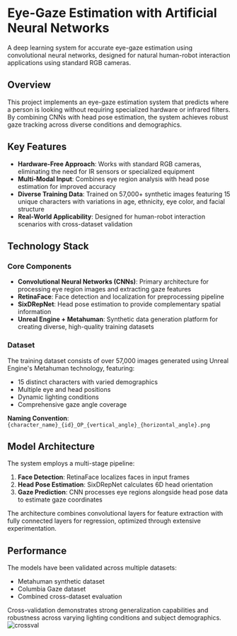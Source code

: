 # Eye-Gaze Estimation with Artificial Neural Networks

A deep learning system for accurate eye-gaze estimation using convolutional neural networks, designed for natural human-robot interaction applications using standard RGB cameras.

## Overview

This project implements an eye-gaze estimation system that predicts where a person is looking without requiring specialized hardware or infrared filters. By combining CNNs with head pose estimation, the system achieves robust gaze tracking across diverse conditions and demographics.

## Key Features

- **Hardware-Free Approach**: Works with standard RGB cameras, eliminating the need for IR sensors or specialized equipment
- **Multi-Modal Input**: Combines eye region analysis with head pose estimation for improved accuracy
- **Diverse Training Data**: Trained on 57,000+ synthetic images featuring 15 unique characters with variations in age, ethnicity, eye color, and facial structure
- **Real-World Applicability**: Designed for human-robot interaction scenarios with cross-dataset validation

## Technology Stack

### Core Components

- **Convolutional Neural Networks (CNNs)**: Primary architecture for processing eye region images and extracting gaze features
- **RetinaFace**: Face detection and localization for preprocessing pipeline
- **SixDRepNet**: Head pose estimation to provide complementary spatial information
- **Unreal Engine + Metahuman**: Synthetic data generation platform for creating diverse, high-quality training datasets

### Dataset

The training dataset consists of over 57,000 images generated using Unreal Engine's Metahuman technology, featuring:
- 15 distinct characters with varied demographics
- Multiple eye and head positions
- Dynamic lighting conditions
- Comprehensive gaze angle coverage

**Naming Convention**: `{character_name}_{id}_OP_{vertical_angle}_{horizontal_angle}.png`

## Model Architecture

The system employs a multi-stage pipeline:

1. **Face Detection**: RetinaFace localizes faces in input frames
2. **Head Pose Estimation**: SixDRepNet calculates 6D head orientation
3. **Gaze Prediction**: CNN processes eye regions alongside head pose data to estimate gaze coordinates

The architecture combines convolutional layers for feature extraction with fully connected layers for regression, optimized through extensive experimentation.

## Performance

The models have been validated across multiple datasets:
- Metahuman synthetic dataset
- Columbia Gaze dataset
- Combined cross-dataset evaluation

Cross-validation demonstrates strong generalization capabilities and robustness across varying lighting conditions and subject demographics.
![crossval](https://github.com/flakeua/BachelorsThesis/assets/26747964/5a8e4f51-df51-43c2-82da-fd7a27d23c6d)
